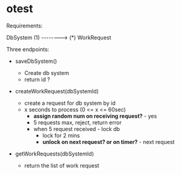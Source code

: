# otest


Requirements:

DbSystem (1) --------> (*) WorkRequest

Three endpoints:
* saveDbSystem()
  * Create db system
  * return id ?
  
* createWorkRequest(dbSystemId)
  * create a request for db system by id
  * x seconds to process (0 <= x <= 60sec)
    * **assign random num on receiving request?** - yes
    * 5 requests max, reject, return error
    * when 5 request received - lock db
      * lock for 2 mins
      * **unlock on next request? or on timer?** - next request
      
* getWorkRequests(dbSystemId)
  * return the list of work request

